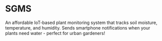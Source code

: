# SGMS
An affordable IoT-based plant monitoring system that tracks soil moisture, temperature, and humidity. Sends smartphone notifications when your plants need water - perfect for urban gardeners!
